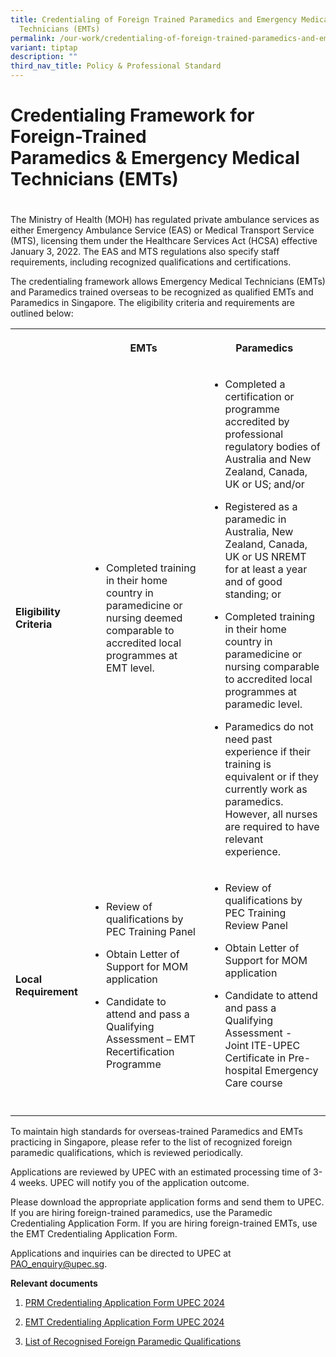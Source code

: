 ```yaml
---
title: Credentialing of Foreign Trained Paramedics and Emergency Medical
  Technicians (EMTs)
permalink: /our-work/credentialing-of-foreign-trained-paramedics-and-emts/
variant: tiptap
description: ""
third_nav_title: Policy & Professional Standard
---
```

<h1>Credentialing Framework for Foreign-Trained Paramedics&nbsp;&amp;&nbsp;Emergency Medical Technicians (EMTs)</h1>
<h1></h1>
<p>The Ministry of Health (MOH) has regulated private ambulance services
as either Emergency Ambulance Service (EAS) or Medical Transport Service
(MTS), licensing them under the Healthcare Services Act (HCSA) effective
January 3, 2022. The EAS and MTS regulations also specify staff requirements,
including recognized qualifications and certifications.</p>
<p>The credentialing framework allows Emergency Medical Technicians (EMTs)
and Paramedics trained overseas to be recognized as qualified EMTs and
Paramedics in Singapore. The eligibility criteria and requirements are
outlined below:</p>
<table style="minWidth: 75px">
<colgroup>
<col>
<col>
<col>
</colgroup>
<tbody>
<tr>
<th rowspan="1" colspan="1">
<p></p>
</th>
<th rowspan="1" colspan="1">
<p>EMTs</p>
</th>
<th rowspan="1" colspan="1">
<p>Paramedics</p>
</th>
</tr>
<tr>
<td rowspan="1" colspan="1">
<p><strong>Eligibility Criteria</strong>
</p>
</td>
<td rowspan="1" colspan="1">
<ul data-tight="true" class="tight">
<li>
<p>Completed training in their home country in paramedicine or nursing deemed
comparable to accredited local programmes at EMT level.</p>
</li>
</ul>
</td>
<td rowspan="1" colspan="1">
<ul data-tight="true" class="tight">
<li>
<p>Completed a certification or programme accredited by professional regulatory
bodies of Australia and New Zealand, Canada, UK or US; and/or</p>
</li>
<li>
<p>Registered as a paramedic in Australia, New Zealand, Canada, UK or US
NREMT for at least a year and of good standing; or</p>
</li>
<li>
<p>Completed training in their home country in paramedicine or nursing comparable
to accredited local programmes at paramedic level. &nbsp;</p>
</li>
<li>
<p>Paramedics do not need past experience if their training is equivalent
or if they currently work as paramedics. However, all nurses are required
to have relevant experience.</p>
</li>
</ul>
</td>
</tr>
<tr>
<td rowspan="1" colspan="1">
<p><strong>Local Requirement</strong>
</p>
</td>
<td rowspan="1" colspan="1">
<ul data-tight="true" class="tight">
<li>
<p>Review of qualifications by PEC Training Panel</p>
</li>
<li>
<p>Obtain Letter of Support for MOM application</p>
</li>
<li>
<p>Candidate to attend and pass a Qualifying Assessment – EMT Recertification
Programme</p>
</li>
</ul>
</td>
<td rowspan="1" colspan="1">
<ul data-tight="true" class="tight">
<li>
<p>Review of qualifications by PEC Training Review Panel</p>
</li>
<li>
<p>Obtain Letter of Support for MOM application</p>
</li>
<li>
<p>Candidate to attend and pass a Qualifying Assessment -&nbsp; Joint ITE-UPEC
Certificate in Pre-hospital Emergency Care course</p>
</li>
</ul>
</td>
</tr>
<tr>
<td rowspan="1" colspan="1">
<p></p>
</td>
<td rowspan="1" colspan="1">
<p></p>
</td>
<td rowspan="1" colspan="1">
<p></p>
</td>
</tr>
</tbody>
</table>
<p>To maintain high standards for overseas-trained Paramedics and EMTs practicing
in Singapore, please refer to the list of recognized foreign paramedic
qualifications, which is reviewed periodically.</p>
<p>Applications are reviewed by UPEC with an estimated processing time of
3-4 weeks. UPEC will notify you of the application outcome.</p>
<p>Please download the appropriate application forms and send them to UPEC.
If you are hiring foreign-trained paramedics, use the Paramedic Credentialing
Application Form. If you are hiring foreign-trained EMTs, use the EMT Credentialing
Application Form.</p>
<p>Applications and inquiries can be directed to UPEC at <a href="mailto:PAO_enquiry@upec.sg" rel="noopener noreferrer nofollow" target="_blank">PAO_enquiry@upec.sg</a>.</p>
<p><strong>Relevant documents</strong>
</p>
<ol data-tight="true" class="tight">
<li>
<p><a href="/files/PRM_Credentialing_Application_Form_UPEC_Final_2024.pdf" rel="noopener noreferrer nofollow" target="_blank">PRM Credentialing Application Form UPEC 2024</a>
</p>
</li>
<li>
<p><a href="/files/EMT_Credentialing_Application_Form_UPEC_Final_2024.pdf" rel="noopener noreferrer nofollow" target="_blank">EMT Credentialing Application Form UPEC 2024</a>
</p>
</li>
<li>
<p><a href="http://upec.stackedup.sg/wp-content/uploads/2021/08/List-of-Recognised-Foreign-Paramedic-Qualifications.pdf" rel="noopener noreferrer nofollow" target="_blank">List of Recognised Foreign Paramedic Qualifications</a>
</p>
<p></p>
</li>
</ol>
<p></p>